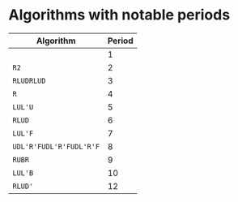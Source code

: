# Algorithms with notable periods

|Algorithm|Period|
|-|-|
|` `|1|
|`R2`|2|
|`RLUDRLUD`|3|
|`R`|4|
|`LUL'U`|5|
|`RLUD`|6|
|`LUL'F`|7|
|`UDL'R'FUDL'R'FUDL'R'F`|8|
|`RUBR`|9|
|`LUL'B`|10|
|`RLUD'`|12|
